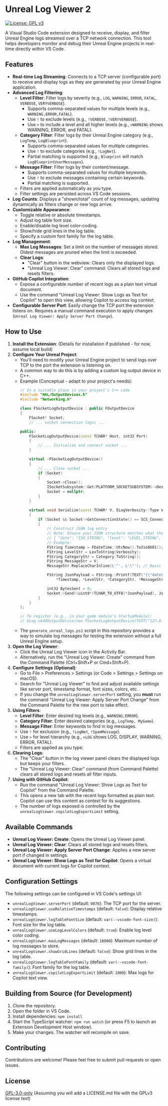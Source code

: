 # Unreal Log Viewer 2

[![License: GPL v3](https://img.shields.io/badge/License-GPLv3-blue.svg)](https://www.gnu.org/licenses/gpl-3.0)

A Visual Studio Code extension designed to receive, display, and filter Unreal Engine logs streamed over a TCP network connection. This tool helps developers monitor and debug their Unreal Engine projects in real-time directly within VS Code.

## Features

*   **Real-time Log Streaming**: Connects to a TCP server (configurable port) to receive and display logs as they are generated by your Unreal Engine application.
*   **Advanced Log Filtering**:
    *   **Level Filter**: Filter logs by severity (e.g., `LOG`, `WARNING`, `ERROR`, `FATAL`, `VERBOSE`, `VERYVERBOSE`).
        *   Supports comma-separated values for multiple levels (e.g., `WARNING,ERROR,FATAL`).
        *   Use `!` to exclude levels (e.g., `!VERBOSE,!VERYVERBOSE`).
        *   Use `>` to include a level and all higher levels (e.g., `>WARNING` shows WARNING, ERROR, and FATAL).
    *   **Category Filter**: Filter logs by their Unreal Engine category (e.g., `LogTemp`, `LogBlueprint`).
        *   Supports comma-separated values for multiple categories.
        *   Use `!` to exclude categories (e.g., `!LogNet`).
        *   Partial matching is supported (e.g., `Blueprint` will match `LogBlueprintUserMessages`).
    *   **Message Filter**: Filter logs by their content/message.
        *   Supports comma-separated values for multiple keywords.
        *   Use `!` to exclude messages containing certain keywords.
        *   Partial matching is supported.
    *   Filters are applied automatically as you type.
    *   Filter settings are persisted across VS Code sessions.
*   **Log Counts**: Displays a "shown/total" count of log messages, updating dynamically as filters change or new logs arrive.
*   **Customizable Appearance**:
    *   Toggle relative or absolute timestamps.
    *   Adjust log table font size.
    *   Enable/disable log level color-coding.
    *   Show/hide grid lines in the log table.
    *   Specify a custom font family for the log table.
*   **Log Management**:
    *   **Max Log Messages**: Set a limit on the number of messages stored. Oldest messages are pruned when the limit is exceeded.
    *   **Clear Logs**:
        *   "Clear" button in the webview: Clears only the displayed logs.
        *   "Unreal Log Viewer: Clear" command: Clears all stored logs and resets filters.
*   **GitHub Copilot Integration**:
    *   Expose a configurable number of recent logs as a plain text virtual document.
    *   Use the command "Unreal Log Viewer: Show Logs as Text for Copilot" to open this view, allowing Copilot to access log context.
*   **Configurable Server Port**: Easily change the TCP port the extension listens on. Requires a manual command execution to apply changes (`Unreal Log Viewer: Apply Server Port Change`).

## How to Use

1.  **Install the Extension**: (Details for installation if published - for now, assume local build)
2.  **Configure Your Unreal Project**:
    *   You'll need to modify your Unreal Engine project to send logs over TCP to the port the extension is listening on.
    *   A common way to do this is by adding a custom log output device in C++.
    *   Example (Conceptual - adapt to your project's needs):
        ```cpp
        // In a suitable place in your project's C++ code
        #include "HAL/OutputDevices.h"
        #include "Networking.h"

        class FSocketLogOutputDevice : public FOutputDevice
        {
            FSocket* Socket;
            // ... socket connection logic ...

        public:
            FSocketLogOutputDevice(const TCHAR* Host, int32 Port)
            {
                // ... Initialize and connect socket ...
            }

            virtual ~FSocketLogOutputDevice()
            {
                // ... Close socket ...
                if (Socket)
                {
                    Socket->Close();
                    ISocketSubsystem::Get(PLATFORM_SOCKETSUBSYSTEM)->DestroySocket(Socket);
                    Socket = nullptr;
                }
            }

            virtual void Serialize(const TCHAR* V, ELogVerbosity::Type Verbosity, const FName& Category) override
            {
                if (Socket && Socket->GetConnectionState() == SCS_Connected)
                {
                    // Construct JSON log entry
                    // Note: Ensure your JSON structure matches what the extension expects:
                    // { "date": "ISO_STRING", "level": "LEVEL_STRING", "category": "CATEGORY_STRING", "message": "MESSAGE_STRING" }
                    // Example:
                    FString Timestamp = FDateTime::UtcNow().ToIso8601();
                    FString LevelStr = LexToString(Verbosity);
                    FString CategoryStr = Category.ToString();
                    FString MessageStr = V;
                    MessageStr.ReplaceCharInline(L'"', L'\"'); // Basic escaping for quotes in message

                    FString JsonPayload = FString::Printf(TEXT("{\"date\":\"%s\",\"level\":\"%s\",\"category\":\"%s\",\"message\":\"%s\"}\n"),
                        *Timestamp, *LevelStr, *CategoryStr, *MessageStr);

                    int32 BytesSent = 0;
                    Socket->Send((uint8*)TCHAR_TO_UTF8(*JsonPayload), JsonPayload.Len(), BytesSent);
                }
            }
        };

        // To register (e.g., in your game module's StartupModule):
        // GLog->AddOutputDevice(new FSocketLogOutputDevice(TEXT("127.0.0.1"), 9876)); // Use configured port
        ```
    *   The `generate_unreal_logs.ps1` script in this repository provides a way to simulate log messages for testing the extension without a full Unreal Engine setup.
3.  **Open the Log Viewer**:
    *   Click the Unreal Log Viewer icon in the Activity Bar.
    *   Alternatively, run the "Unreal Log Viewer: Create" command from the Command Palette (Ctrl+Shift+P or Cmd+Shift+P).
4.  **Configure Settings (Optional)**:
    *   Go to File > Preferences > Settings (or Code > Settings > Settings on macOS).
    *   Search for "Unreal Log Viewer" to find and adjust available settings like server port, timestamp format, font sizes, colors, etc.
    *   If you change the `unrealLogViewer.serverPort` setting, you **must** run the command "Unreal Log Viewer: Apply Server Port Change" from the Command Palette for the new port to take effect.
5.  **Using Filters**:
    *   **Level Filter**: Enter desired log levels (e.g., `WARNING,ERROR`).
    *   **Category Filter**: Enter desired categories (e.g., `LogTemp, MyGame`).
    *   **Message Filter**: Enter keywords to find in log messages.
    *   Use `!` for exclusion (e.g., `!LogNet`, `!SpamMessage`).
    *   Use `>` for level hierarchy (e.g., `>LOG` shows LOG, DISPLAY, WARNING, ERROR, FATAL).
    *   Filters are applied as you type.
6.  **Clearing Logs**:
    *   The "Clear" button in the log viewer panel clears the displayed logs but keeps your filters.
    *   The "Unreal Log Viewer: Clear" command (from Command Palette) clears all stored logs and resets all filter inputs.
7.  **Using with GitHub Copilot**:
    *   Run the command "Unreal Log Viewer: Show Logs as Text for Copilot" from the Command Palette.
    *   This opens a new tab with the recent logs formatted as plain text. Copilot can use this content as context for its suggestions.
    *   The number of logs exposed is controlled by the `unrealLogViewer.copilotLogExportLimit` setting.

## Available Commands

*   **Unreal Log Viewer: Create**: Opens the Unreal Log Viewer panel.
*   **Unreal Log Viewer: Clear**: Clears all stored logs and resets filters.
*   **Unreal Log Viewer: Apply Server Port Change**: Applies a new server port if changed in settings.
*   **Unreal Log Viewer: Show Logs as Text for Copilot**: Opens a virtual document with current logs for Copilot context.

## Configuration Settings

The following settings can be configured in VS Code's settings UI:

*   `unrealLogViewer.serverPort` (default: `9876`): The TCP port for the server.
*   `unrealLogViewer.useRelativeTimestamps` (default: `false`): Display relative timestamps.
*   `unrealLogViewer.logTableFontSize` (default: `var(--vscode-font-size)`): Font size for the log table.
*   `unrealLogViewer.useLogLevelColors` (default: `true`): Enable log level color coding.
*   `unrealLogViewer.maxLogMessages` (default: `10000`): Maximum number of log messages to store.
*   `unrealLogViewer.showGridLines` (default: `false`): Show grid lines in the log table.
*   `unrealLogViewer.logTableFontFamily` (default: `var(--vscode-font-family)`): Font family for the log table.
*   `unrealLogViewer.copilotLogExportLimit` (default: `1000`): Max logs for Copilot text view.

## Building from Source (for Development)

1.  Clone the repository.
2.  Open the folder in VS Code.
3.  Install dependencies: `npm install`
4.  Start the TypeScript watcher: `npm run watch` (or press F5 to launch an Extension Development Host window).
5.  Make your changes. The watcher will recompile on save.

## Contributing

Contributions are welcome! Please feel free to submit pull requests or open issues.

## License

[GPL-3.0-only](LICENSE.md) (Assuming you will add a LICENSE.md file with the GPLv3 license text)
